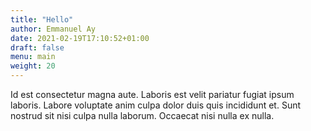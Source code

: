 ```yaml
---
title: "Hello"
author: Emmanuel Ay
date: 2021-02-19T17:10:52+01:00
draft: false
menu: main
weight: 20
---
```


Id est consectetur magna aute. Laboris est velit pariatur fugiat ipsum laboris. Labore voluptate anim culpa dolor duis quis incididunt et. Sunt nostrud sit nisi culpa nulla laborum. Occaecat nisi nulla ex nulla.